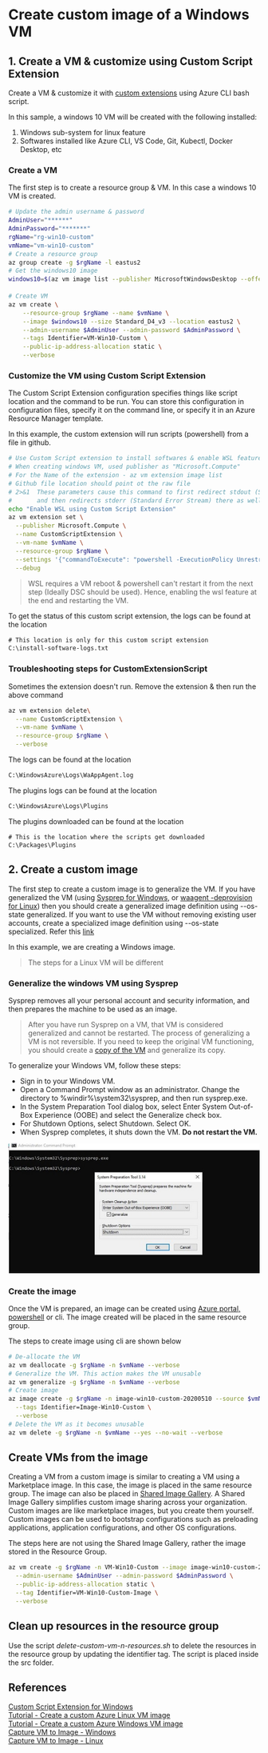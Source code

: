 # Create custom image of a Windows VM

## 1. Create a VM & customize using Custom Script Extension
Create a VM & customize it with [custom extensions](https://docs.microsoft.com/en-us/azure/virtual-machines/extensions/custom-script-windows) using Azure CLI bash script. 

In this sample, a windows 10 VM will be created with the following installed: 
1. Windows sub-system for linux feature
2. Softwares installed like Azure CLI, VS Code, Git, Kubectl, Docker Desktop, etc

### Create a VM
The first step is to create a resource group & VM. In this case a windows 10 VM is created.
```bash
# Update the admin username & password
AdminUser="******"
AdminPassword="*******"
rgName="rg-win10-custom"
vmName="vm-win10-custom"
# Create a resource group
az group create -g $rgName -l eastus2
# Get the windows10 image
windows10=$(az vm image list --publisher MicrosoftWindowsDesktop --offer Windows-10 --sku 19h2-pro --all --query "[0].urn" -o tsv)

# Create VM
az vm create \
    --resource-group $rgName --name $vmName \
    --image $windows10 --size Standard_D4_v3 --location eastus2 \
    --admin-username $AdminUser --admin-password $AdminPassword \
    --tags Identifier=VM-Win10-Custom \
    --public-ip-address-allocation static \
    --verbose
```

### Customize the VM using Custom Script Extension
The Custom Script Extension configuration specifies things like script location and the command to be run. You can store this configuration in configuration files, specify it on the command line, or specify it in an Azure Resource Manager template.

In this example, the custom extension will run scripts (powershell) from a file in github.

```bash
# Use Custom Script extension to install softwares & enable WSL feature
# When creating windows VM, used publisher as "Microsoft.Compute"
# For the Name of the extension - az vm extension image list
# Github file location should point ot the raw file
# 2>&1	These parameters cause this command to first redirect stdout (Standard Output Stream) to the output file, 
#       and then redirects stderr (Standard Error Stream) there as well.
echo "Enable WSL using Custom Script Extension"
az vm extension set \
  --publisher Microsoft.Compute \
  --name CustomScriptExtension \
  --vm-name $vmName \
  --resource-group $rgName \
  --settings '{"commandToExecute": "powershell -ExecutionPolicy Unrestricted -File cse.ps1 > C:\install-software-logs.txt 2>&1", "fileUris": [" https://raw.githubusercontent.com/abhinabsarkar/cse/master/src/cse.ps1"]}' \
  --debug
```
> WSL requires a VM reboot & powershell can't restart it from the next step (Ideally DSC should be used). Hence, enabling the wsl feature at the end and restarting the VM. 

To get the status of this custom script extension, the logs can be found at the location
```cmd
# This location is only for this custom script extension
C:\install-software-logs.txt 
```

### Troubleshooting steps for CustomExtensionScript
Sometimes the extension doesn't run. Remove the extension & then run the above command
```bash
az vm extension delete\
  --name CustomScriptExtension \
  --vm-name $vmName \
  --resource-group $rgName \
  --verbose
```
The logs can be found at the location
```cmd
C:\WindowsAzure\Logs\WaAppAgent.log
``` 
The plugins logs can be found at the location
```cmd
C:\WindowsAzure\Logs\Plugins
```
The plugins downloaded can be found at the location
```
# This is the location where the scripts get downloaded
C:\Packages\Plugins
```

## 2. Create a custom image 
The first step to create a custom image is to generalize the VM. If you have generalized the VM (using [Sysprep for Windows](https://docs.microsoft.com/en-us/azure/virtual-machines/windows/capture-image-resource), or [waagent -deprovision for Linux](https://docs.microsoft.com/en-us/azure/virtual-machines/linux/capture-image)) then you should create a generalized image definition using --os-state generalized. If you want to use the VM without removing existing user accounts, create a specialized image definition using --os-state specialized. Refer this [link](https://docs.microsoft.com/en-us/azure/virtual-machines/image-version-vm-cli)

In this example, we are creating a Windows image.
> The steps for a Linux VM will be different

### Generalize the windows VM using Sysprep
Sysprep removes all your personal account and security information, and then prepares the machine to be used as an image.
> After you have run Sysprep on a VM, that VM is considered generalized and cannot be restarted. The process of generalizing a VM is not reversible. If you need to keep the original VM functioning, you should create a [copy of the VM](https://docs.microsoft.com/en-us/azure/virtual-machines/windows/create-vm-specialized#option-3-copy-an-existing-azure-vm) and generalize its copy.

To generalize your Windows VM, follow these steps:
* Sign in to your Windows VM.
* Open a Command Prompt window as an administrator. Change the directory to %windir%\system32\sysprep, and then run sysprep.exe.
* In the System Preparation Tool dialog box, select Enter System Out-of-Box Experience (OOBE) and select the Generalize check box.
* For Shutdown Options, select Shutdown. Select OK.
* When Sysprep completes, it shuts down the VM. **Do not restart the VM.**

![Alt text](/images/sysprep.jpg)

### Create the image
Once the VM is prepared, an image can be created using [Azure portal, powershell](https://docs.microsoft.com/en-us/azure/virtual-machines/windows/capture-image-resource#create-a-managed-image-in-the-portal) or cli. The image created will be placed in the same resource group.

The steps to create image using cli are shown below
```bash
# De-allocate the VM 
az vm deallocate -g $rgName -n $vmName --verbose
# Generalize the VM. This action makes the VM unusable
az vm generalize -g $rgName -n $vmName --verbose
# Create image
az image create -g $rgName -n image-win10-custom-20200510 --source $vmName \
  --tags Identifier=Image-Win10-Custom \
  --verbose
# Delete the VM as it becomes unusable
az vm delete -g $rgName -n $vmName --yes --no-wait --verbose
```

## Create VMs from the image
Creating a VM from a custom image is similar to creating a VM using a Marketplace image. In this case, the image is placed in the same resource group. The image can also be placed in [Shared Image Gallery](https://docs.microsoft.com/en-us/azure/virtual-machines/windows/shared-image-galleries#generalized-and-specialized-images). A Shared Image Gallery simplifies custom image sharing across your organization. Custom images are like marketplace images, but you create them yourself. Custom images can be used to bootstrap configurations such as preloading applications, application configurations, and other OS configurations.

The steps here are not using the Shared Image Gallery, rather the image stored in the Resource Group.
```bash
az vm create -g $rgName -n VM-Win10-Custom --image image-win10-custom-20200510 \
  --admin-username $AdminUser --admin-password $AdminPassword \
  --public-ip-address-allocation static \
  --tag Identifier=VM-Win10-Custom-Image \
  --verbose
```

## Clean up resources in the resource group
Use the script *delete-custom-vm-n-resources.sh* to delete the resources in the resource group by updating the identifier tag. The script is placed inside the src folder.

## References
[Custom Script Extension for Windows](https://docs.microsoft.com/en-us/azure/virtual-machines/extensions/custom-script-windows)  
[Tutorial - Create a custom Azure Linux VM image](https://docs.microsoft.com/en-us/azure/virtual-machines/linux/tutorial-custom-images)   
[Tutorial - Create a custom Azure Windows VM image](https://docs.microsoft.com/en-us/azure/virtual-machines/windows/tutorial-custom-images)  
[Capture VM to Image - Windows](https://docs.microsoft.com/en-us/azure/virtual-machines/windows/capture-image-resource)  
[Capture VM to Image - Linux](https://docs.microsoft.com/en-us/azure/virtual-machines/linux/capture-image)  